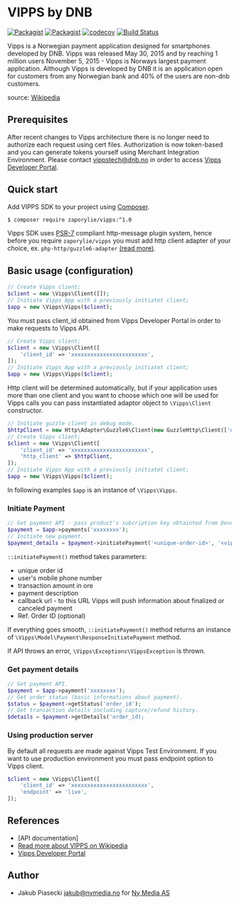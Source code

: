 VIPPS by DNB
=====================
[![Packagist](https://img.shields.io/packagist/v/zaporylie/vipps.svg?maxAge=3600)](https://packagist.org/packages/zaporylie/vipps)
[![Packagist](https://img.shields.io/packagist/dt/zaporylie/vipps.svg?maxAge=3600)](https://packagist.org/packages/zaporylie/vipps)
[![codecov](https://codecov.io/gh/zaporylie/php-vipps/branch/1.x/graph/badge.svg)](https://codecov.io/gh/zaporylie/php-vipps)
[![Build Status](https://travis-ci.org/zaporylie/php-vipps.svg?branch=1.x)](https://travis-ci.org/zaporylie/php-vipps)

Vipps is a Norwegian payment application designed for smartphones developed by DNB. Vipps was released May 30, 2015 and 
by reaching 1 million users November 5, 2015 - Vipps is Norways largest payment application. Although Vipps is developed
by DNB it is an application open for customers from any Norwegian bank and 40% of the users are non-dnb customers.

source: [Wikipedia]

## Prerequisites

After recent changes to Vipps architecture there is no longer need to authorize each request using cert files.
Authorization is now token-based and you can generate tokens yourself using Merchant Integration Environment. 
Please contact vippstech@dnb.no in order to access [Vipps Developer Portal].

## Quick start

Add VIPPS SDK to your project using [Composer].

```bash
$ composer require zaporylie/vipps:^1.0
```

Vipps SDK uses [PSR-7] compliant http-message plugin system, hence before you require `zaporylie/vipps` you must 
add http client adapter of your choice, ex. `php-http/guzzle6-adapter` [(read more)](https://github.com/php-http/guzzle6-adapter).

## Basic usage (configuration)

```php
// Create Vipps client;
$client = new \Vipps\Client([]);
// Initiate Vipps App with a previously initiatet client;
$app = new \Vipps\Vipps($client);
```

You must pass client_id obtained from Vipps Developer Portal in order to make requests to Vipps API.

```php
// Create Vipps client;
$client = new \Vipps\Client([
    'client_id' => 'xxxxxxxxxxxxxxxxxxxxxxxx',
]);
// Initiate Vipps App with a previously initiatet client;
$app = new \Vipps\Vipps($client);
```

Http client will be determined automatically, but if your application uses more than one client and you want to
choose which one will be used for Vipps calls you can pass instantiated adaptor object to `\Vipps\Client` constructor.

```php
// Initiate guzzle client in debug mode.
$httpClient = new Http\Adapter\Guzzle6\Client(new GuzzleHttp\Client(['debug' => TRUE]));
// Create Vipps client;
$client = new \Vipps\Client([
    'client_id' => 'xxxxxxxxxxxxxxxxxxxxxxxx',
    'http_client' => $httpClient,
]);
// Initiate Vipps App with a previously initiatet client;
$app = new \Vipps\Vipps($client);
```

In following examples `$app` is an instance of `\Vipps\Vipps`.

### Initiate Payment

```php
// Get payment API - pass product's subcription key obtainted from Developer Portal.
$payment = $app->payments('xxxxxxxx');
// Initiate new payment.
$payment_details = $payment->initiatePayment('<unique-order-id>', '<vipps-user-mobile-phone-number>', '<amount-in-ore>', '<payment-description>', '<callback-url>');
```

`::initiatePayment()` method takes parameters:
- unique order id
- user's mobile phone number
- transaction amount in ore
- payment description
- callback url - to this URL Vipps will push information about finalized or canceled payment
- Ref. Order ID (optional)

If everything goes smooth, `::initiatePayment()` method returns an instance of `\Vipps\Model\Payment\ResponseInitiatePayment` method.

If API throws an error, `\Vipps\Exceptions\VippsException` is thrown.


### Get payment details

```php
// Get payment API.
$payment = $app->payment('xxxxxxxx');
// Get order status (basic informations about payment).
$status = $payment->getStatus('order_id');
// Get transaction details including capture/refund history.
$details = $payment->getDetails('order_id);
```

### Using production server

By default all requests are made against Vipps Test Environment. If you want to use production environment 
you must pass endpoint option to Vipps client. 

```php
$client = new \Vipps\Client([
    'client_id' => 'xxxxxxxxxxxxxxxxxxxxxxxx',
    'endpoint' => 'live',
]);
```

## References 
- [API documentation]
- [Read more about VIPPS on Wikipedia][Wikipedia]
- [Vipps Developer Portal]

## Author
- Jakub Piasecki <jakub@nymedia.no> for [Ny Media AS] 

[Wikipedia]: https://en.wikipedia.org/wiki/Vipps "Wikipedia"
[Documentation]: https://www.vipps.no/utvikler "Documentation"
[Ny Media AS]: https://nymedia.no "Ny Media AS"
[Vipps Developer Portal]: https://apitest-portal.vipps.no "Vipps Developer Portal"
[Composer]: https://getcomposer.org/ "Composer"
[PSR-7]: http://www.php-fig.org/psr/psr-7/ "PSR-7"
